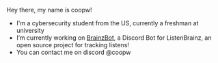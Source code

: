 Hey there, my name is coopw!

- I'm a cybersecurity student from the US, currently a freshman at university
- I’m currently working on [BrainzBot](https://github.com/coopw1/BrainzBot), a Discord Bot for ListenBrainz, an open source project for tracking listens!
- You can contact me on discord @coopw

